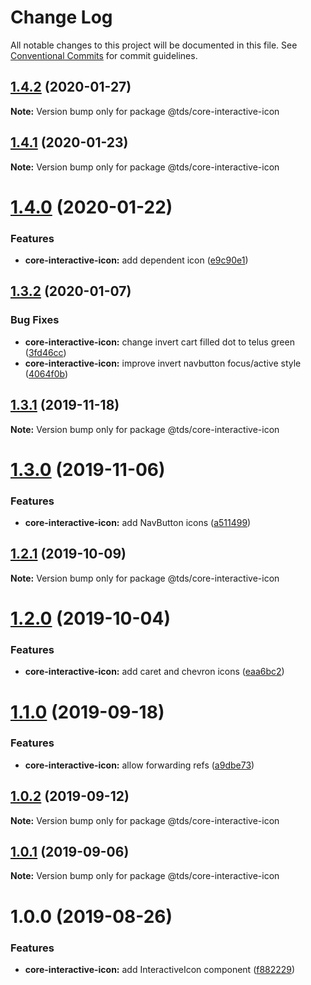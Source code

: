 # Change Log

All notable changes to this project will be documented in this file.
See [Conventional Commits](https://conventionalcommits.org) for commit guidelines.

## [1.4.2](https://github.com/telus/tds-core/compare/@tds/core-interactive-icon@1.4.1...@tds/core-interactive-icon@1.4.2) (2020-01-27)

**Note:** Version bump only for package @tds/core-interactive-icon





## [1.4.1](https://github.com/telus/tds-core/compare/@tds/core-interactive-icon@1.4.0...@tds/core-interactive-icon@1.4.1) (2020-01-23)

**Note:** Version bump only for package @tds/core-interactive-icon





# [1.4.0](https://github.com/telus/tds-core/compare/@tds/core-interactive-icon@1.3.2...@tds/core-interactive-icon@1.4.0) (2020-01-22)


### Features

* **core-interactive-icon:** add dependent icon ([e9c90e1](https://github.com/telus/tds-core/commit/e9c90e1))





## [1.3.2](https://github.com/telus/tds-core/compare/@tds/core-interactive-icon@1.3.1...@tds/core-interactive-icon@1.3.2) (2020-01-07)


### Bug Fixes

* **core-interactive-icon:** change invert cart filled dot to telus green ([3fd46cc](https://github.com/telus/tds-core/commit/3fd46cc))
* **core-interactive-icon:** improve invert navbutton focus/active style ([4064f0b](https://github.com/telus/tds-core/commit/4064f0b))





## [1.3.1](https://github.com/telus/tds-core/compare/@tds/core-interactive-icon@1.3.0...@tds/core-interactive-icon@1.3.1) (2019-11-18)

**Note:** Version bump only for package @tds/core-interactive-icon





# [1.3.0](https://github.com/telus/tds-core/compare/@tds/core-interactive-icon@1.2.1...@tds/core-interactive-icon@1.3.0) (2019-11-06)


### Features

* **core-interactive-icon:** add NavButton icons ([a511499](https://github.com/telus/tds-core/commit/a511499))





## [1.2.1](https://github.com/telus/tds-core/compare/@tds/core-interactive-icon@1.2.0...@tds/core-interactive-icon@1.2.1) (2019-10-09)

**Note:** Version bump only for package @tds/core-interactive-icon





# [1.2.0](https://github.com/telus/tds-core/compare/@tds/core-interactive-icon@1.1.0...@tds/core-interactive-icon@1.2.0) (2019-10-04)


### Features

* **core-interactive-icon:** add caret and chevron icons ([eaa6bc2](https://github.com/telus/tds-core/commit/eaa6bc2))





# [1.1.0](https://github.com/telus/tds-core/compare/@tds/core-interactive-icon@1.0.2...@tds/core-interactive-icon@1.1.0) (2019-09-18)


### Features

* **core-interactive-icon:** allow forwarding refs ([a9dbe73](https://github.com/telus/tds-core/commit/a9dbe73))





## [1.0.2](https://github.com/telus/tds-core/compare/@tds/core-interactive-icon@1.0.1...@tds/core-interactive-icon@1.0.2) (2019-09-12)

**Note:** Version bump only for package @tds/core-interactive-icon





## [1.0.1](https://github.com/telus/tds-core/compare/@tds/core-interactive-icon@1.0.0...@tds/core-interactive-icon@1.0.1) (2019-09-06)

**Note:** Version bump only for package @tds/core-interactive-icon





# 1.0.0 (2019-08-26)


### Features

* **core-interactive-icon:** add InteractiveIcon component ([f882229](https://github.com/telus/tds-core/commit/f882229))
